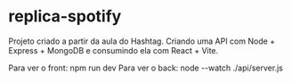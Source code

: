 # replica-spotify

Projeto criado a partir da aula do Hashtag.
Criando uma API com Node + Express + MongoDB e consumindo ela com React + Vite.

Para ver o front: npm run dev
Para ver o back: node --watch ./api/server.js
